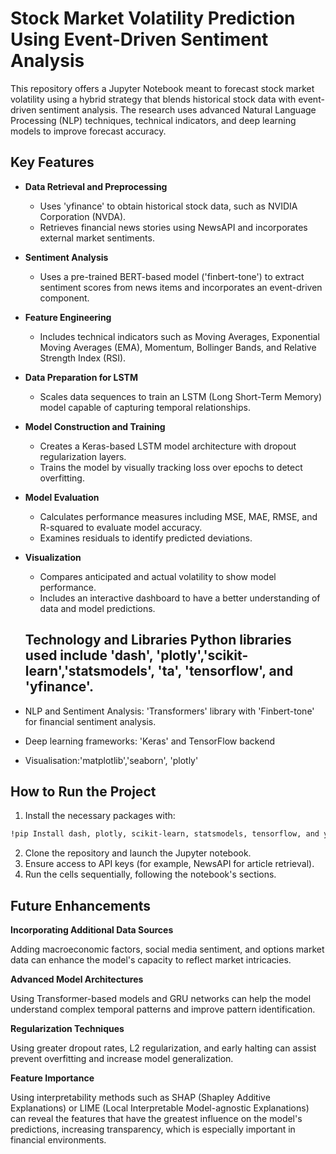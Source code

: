 # Stock Market Volatility Prediction Using Event-Driven Sentiment Analysis

This repository offers a Jupyter Notebook meant to forecast stock market volatility using a hybrid strategy that blends historical stock data with event-driven sentiment analysis. The research uses advanced Natural Language Processing (NLP) techniques, technical indicators, and deep learning models to improve forecast accuracy.

## Key Features 

- **Data Retrieval and Preprocessing**
  - Uses 'yfinance' to obtain historical stock data, such as NVIDIA Corporation (NVDA).
  - Retrieves financial news stories using NewsAPI and incorporates external market sentiments.
- **Sentiment Analysis**
  - Uses a pre-trained BERT-based model ('finbert-tone') to extract sentiment scores from news items and incorporates an event-driven component.
- **Feature Engineering**
  - Includes technical indicators such as Moving Averages, Exponential Moving Averages (EMA), Momentum, Bollinger Bands, and Relative Strength Index (RSI).
- **Data Preparation for LSTM**
  - Scales data sequences to train an LSTM (Long Short-Term Memory) model capable of capturing temporal relationships.
- **Model Construction and Training**
  - Creates a Keras-based LSTM model architecture with dropout regularization layers.
  - Trains the model by visually tracking loss over epochs to detect overfitting.
- **Model Evaluation**
  - Calculates performance measures including MSE, MAE, RMSE, and R-squared to evaluate model accuracy.
  - Examines residuals to identify predicted deviations.
- **Visualization**
  - Compares anticipated and actual volatility to show model performance.
  - Includes an interactive dashboard to have a better understanding of data and model predictions.

  ## Technology and Libraries Python libraries used include 'dash', 'plotly','scikit-learn','statsmodels', 'ta', 'tensorflow', and 'yfinance'.
- NLP and Sentiment Analysis: 'Transformers' library with 'Finbert-tone' for financial sentiment analysis.
- Deep learning frameworks: 'Keras' and TensorFlow backend
- Visualisation:'matplotlib','seaborn', 'plotly'

## How to Run the Project 

1. Install the necessary packages with:

```bash 
!pip Install dash, plotly, scikit-learn, statsmodels, tensorflow, and yfinance.
```

2. Clone the repository and launch the Jupyter notebook.
3. Ensure access to API keys (for example, NewsAPI for article retrieval).
4. Run the cells sequentially, following the notebook's sections.

## Future Enhancements 

**Incorporating Additional Data Sources**

Adding macroeconomic factors, social media sentiment, and options market data can enhance the model's capacity to reflect market intricacies.

**Advanced Model Architectures**

Using Transformer-based models and GRU networks can help the model understand complex temporal patterns and improve pattern identification.

**Regularization Techniques**

Using greater dropout rates, L2 regularization, and early halting can assist prevent overfitting and increase model generalization.

**Feature Importance**

Using interpretability methods such as SHAP (Shapley Additive Explanations) or LIME (Local Interpretable Model-agnostic Explanations) can reveal the features that have the greatest influence on the model's predictions, increasing transparency, which is especially important in financial environments.
